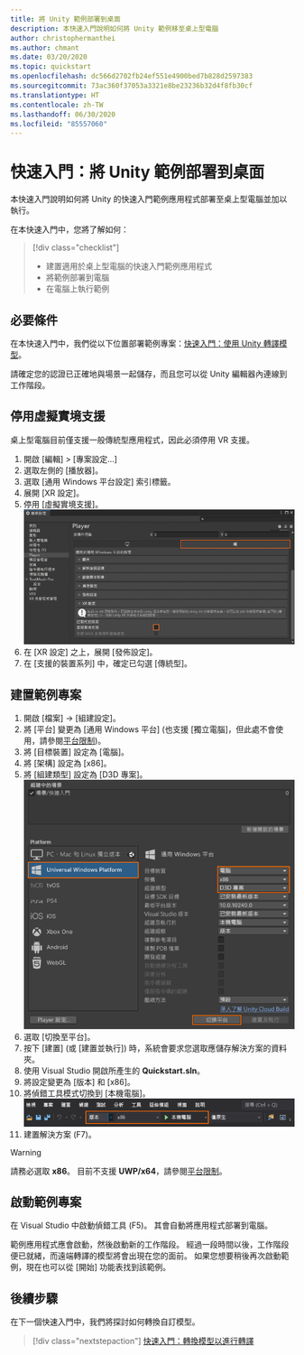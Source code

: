 ```yaml
---
title: 將 Unity 範例部署到桌面
description: 本快速入門說明如何將 Unity 範例移至桌上型電腦
author: christophermanthei
ms.author: chmant
ms.date: 03/20/2020
ms.topic: quickstart
ms.openlocfilehash: dc566d2702fb24ef551e4900bed7b828d2597383
ms.sourcegitcommit: 73ac360f37053a3321e8be23236b32d4f8fb30cf
ms.translationtype: HT
ms.contentlocale: zh-TW
ms.lasthandoff: 06/30/2020
ms.locfileid: "85557060"
---
```

# <a name="quickstart-deploy-unity-sample-to-desktop"></a>快速入門：將 Unity 範例部署到桌面

本快速入門說明如何將 Unity 的快速入門範例應用程式部署至桌上型電腦並加以執行。

在本快速入門中，您將了解如何：

> [!div class="checklist"]
>
>* 建置適用於桌上型電腦的快速入門範例應用程式
>* 將範例部署到電腦
>* 在電腦上執行範例

## <a name="prerequisites"></a>必要條件

在本快速入門中，我們從以下位置部署範例專案：[快速入門：使用 Unity 轉譯模型](render-model.md)。

請確定您的認證已正確地與場景一起儲存，而且您可以從 Unity 編輯器內連線到工作階段。

## <a name="disable-virtual-reality-support"></a>停用虛擬實境支援

桌上型電腦目前僅支援一般傳統型應用程式，因此必須停用 VR 支援。

1. 開啟 [編輯] > [專案設定...]
1. 選取左側的 [播放器]。
1. 選取 [通用 Windows 平台設定] 索引標籤。
1. 展開 [XR 設定]。
1. 停用 [虛擬實境支援]。\
    ![播放器設定](./media/unity-disable-xr.png)
1. 在 [XR 設定] 之上，展開 [發佈設定]。
1. 在 [支援的裝置系列] 中，確定已勾選 [傳統型]。

## <a name="build-the-sample-project"></a>建置範例專案

1. 開啟 [檔案] -> [組建設定]。
1. 將 [平台] 變更為 [通用 Windows 平台] (也支援 [獨立電腦]，但此處不會使用，請參閱[平台限制](../reference/limits.md#platform-limitations))。
1. 將 [目標裝置] 設定為 [電腦]。
1. 將 [架構] 設定為 [x86]。
1. 將 [組建類型] 設定為 [D3D 專案]。\
  ![組建設定](./media/unity-build-settings-pc.png)
1. 選取 [切換至平台]。
1. 按下 [建置] (或 [建置並執行]) 時，系統會要求您選取應儲存解決方案的資料夾。
1. 使用 Visual Studio 開啟所產生的 **Quickstart.sln**。
1. 將設定變更為 [版本] 和 [x86]。
1. 將偵錯工具模式切換到 [本機電腦]。\
  ![解決方案設定](./media/unity-deploy-config-pc.png)
1. 建置解決方案 (F7)。

> [!WARNING]
> 請務必選取 **x86**。 目前不支援 **UWP/x64**，請參閱[平台限制](../reference/limits.md#platform-limitations)。

## <a name="launch-the-sample-project"></a>啟動範例專案

在 Visual Studio 中啟動偵錯工具 (F5)。 其會自動將應用程式部署到電腦。

範例應用程式應會啟動，然後啟動新的工作階段。 經過一段時間以後，工作階段便已就緒，而遠端轉譯的模型將會出現在您的面前。
如果您想要稍後再次啟動範例，現在也可以從 [開始] 功能表找到該範例。

## <a name="next-steps"></a>後續步驟

在下一個快速入門中，我們將探討如何轉換自訂模型。

> [!div class="nextstepaction"]
> [快速入門：轉換模型以進行轉譯](convert-model.md)

